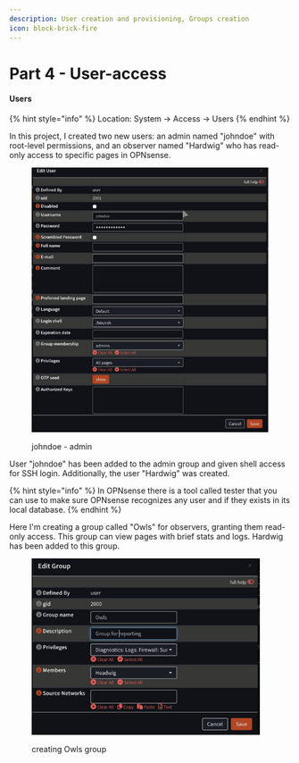 ```yaml
---
description: User creation and provisioning, Groups creation
icon: block-brick-fire
---
```


# Part 4 - User-access

#### Users&#x20;

{% hint style="info" %}
Location: System → Access → Users&#x20;
{% endhint %}

In this project, I created two new users: an admin named "johndoe" with root-level permissions, and an observer named "Hardwig" who has read-only access to specific pages in OPNsense.

<figure><img src="../../.gitbook/assets/image (19).png" alt="" width="465"><figcaption><p>johndoe - admin</p></figcaption></figure>

User "johndoe" has been added to the admin group and given shell access for SSH login. Additionally, the user "Hardwig" was created.

{% hint style="info" %}
In OPNsense there is a tool called tester that you can use to make sure OPNsense recognizes any user and if they exists in its local database.&#x20;
{% endhint %}



Here I'm creating a group called "Owls" for observers, granting them read-only access. This group can view pages with brief stats and logs. Hardwig has been added to this group.

<figure><img src="../../.gitbook/assets/image (20).png" alt="" width="409"><figcaption><p>creating Owls group</p></figcaption></figure>

